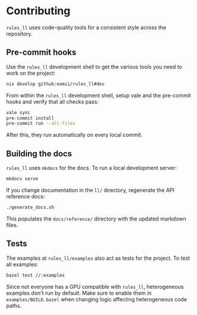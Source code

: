 # Contributing

`rules_ll` uses code-quality tools for a consistent style across the repository.

## Pre-commit hooks

Use the `rules_ll` development shell to get the various tools you need to work
on the project:

```bash
nix develop github:eomii/rules_ll#dev
```

From within the `rules_ll` development shell, setup vale and the pre-commit
hooks and verify that all checks pass:

```bash title="(from within the rules_ll root directory)"
vale sync
pre-commit install
pre-commit run --all-files
```

After this, they run automatically on every local commit.

## Building the docs

`rules_ll` uses `mkdocs` for the docs. To run a local development server:

```bash title="(from within the rules_ll root directory)"
mkdocs serve
```

If you change documentation in the `ll/` directory, regenerate the API reference
docs:

```bash title="(from within the rules_ll root directory)"
./generate_docs.sh
```

This populates the `docs/reference/` directory with the updated markdown files.

## Tests

The examples at `rules_ll/examples` also act as tests for the project. To test
all examples:

```bash title="(from within the rules_ll/examples directory)"
bazel test //:examples
```

Since not everyone has a GPU compatible with `rules_ll`, heterogeneous examples
don't run by default. Make sure to enable them in `examples/BUILD.bazel`
when changing logic affecting heterogeneous code paths.
